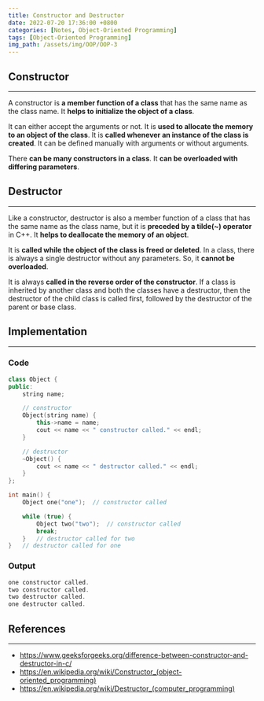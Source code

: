 ```yaml
---
title: Constructor and Destructor
date: 2022-07-20 17:36:00 +0800
categories: [Notes, Object-Oriented Programming]
tags: [Object-Oriented Programming]
img_path: /assets/img/OOP/OOP-3
---
```


## **Constructor**

---

A constructor is **a member function of a class** that has the same name as the class name. It **helps to initialize the object of a class**.

It can either accept the arguments or not. It is **used to allocate the memory to an object of the class**. It is **called whenever an instance of the class is created**. It can be defined manually with arguments or without arguments.

There **can be many constructors in a class**. It **can be overloaded with differing parameters**.



## **Destructor**

---

Like a constructor, destructor is also a member function of a class that has the same name as the class name, but it is **preceded by a tilde(~) operator** in C++. It **helps to deallocate the memory of an object**.

It is **called while the object of the class is freed or deleted**. In a class, there is always a single destructor without any parameters. So, it **cannot be overloaded**. 

It is always **called in the reverse order of the constructor**. If a class is inherited by another class and both the classes have a destructor, then the destructor of the child class is called first, followed by the destructor of the parent or base class.



## **Implementation**

---

### **Code**

``` cpp
class Object {
public:
    string name;

    // constructor
    Object(string name) {
        this->name = name;
        cout << name << " constructor called." << endl;
    }

    // destructor
    ~Object() {
        cout << name << " destructor called." << endl;
    }
};

int main() {
    Object one("one");  // constructor called

    while (true) {
        Object two("two");  // constructor called
        break;
    }   // destructor called for two
}   // destructor called for one
```

### **Output**

``` cpp
one constructor called.
two constructor called.
two destructor called.
one destructor called.
```



## **References**

---

- <https://www.geeksforgeeks.org/difference-between-constructor-and-destructor-in-c/>
- <https://en.wikipedia.org/wiki/Constructor_(object-oriented_programming)>
- <https://en.wikipedia.org/wiki/Destructor_(computer_programming)>